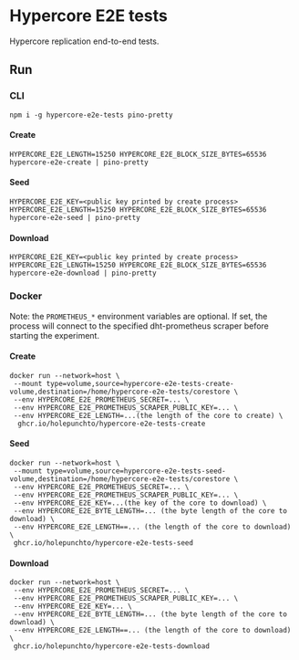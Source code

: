 # Hypercore E2E tests

Hypercore replication end-to-end tests.

## Run

### CLI

```
npm i -g hypercore-e2e-tests pino-pretty
```

#### Create

```
HYPERCORE_E2E_LENGTH=15250 HYPERCORE_E2E_BLOCK_SIZE_BYTES=65536 hypercore-e2e-create | pino-pretty
```

#### Seed

```
HYPERCORE_E2E_KEY=<public key printed by create process> HYPERCORE_E2E_LENGTH=15250 HYPERCORE_E2E_BLOCK_SIZE_BYTES=65536 hypercore-e2e-seed | pino-pretty
```

#### Download

```
HYPERCORE_E2E_KEY=<public key printed by create process> HYPERCORE_E2E_LENGTH=15250 HYPERCORE_E2E_BLOCK_SIZE_BYTES=65536 hypercore-e2e-download | pino-pretty
```

### Docker

Note: the `PROMETHEUS_*` environment variables are optional. If set, the process will connect to the specified dht-prometheus scraper before starting the experiment.

#### Create

```
docker run --network=host \
 --mount type=volume,source=hypercore-e2e-tests-create-volume,destination=/home/hypercore-e2e-tests/corestore \
 --env HYPERCORE_E2E_PROMETHEUS_SECRET=... \
 --env HYPERCORE_E2E_PROMETHEUS_SCRAPER_PUBLIC_KEY=... \
 --env HYPERCORE_E2E_LENGTH=...(the length of the core to create) \
  ghcr.io/holepunchto/hypercore-e2e-tests-create
```

#### Seed

```
docker run --network=host \
 --mount type=volume,source=hypercore-e2e-tests-seed-volume,destination=/home/hypercore-e2e-tests/corestore \
 --env HYPERCORE_E2E_PROMETHEUS_SECRET=... \
 --env HYPERCORE_E2E_PROMETHEUS_SCRAPER_PUBLIC_KEY=... \
 --env HYPERCORE_E2E_KEY=...(the key of the core to download) \
 --env HYPERCORE_E2E_BYTE_LENGTH=... (the byte length of the core to download) \
 --env HYPERCORE_E2E_LENGTH==... (the length of the core to download) \
 ghcr.io/holepunchto/hypercore-e2e-tests-seed
```

#### Download

```
docker run --network=host \
 --env HYPERCORE_E2E_PROMETHEUS_SECRET=... \
 --env HYPERCORE_E2E_PROMETHEUS_SCRAPER_PUBLIC_KEY=... \
 --env HYPERCORE_E2E_KEY=... \
 --env HYPERCORE_E2E_BYTE_LENGTH=... (the byte length of the core to download) \
 --env HYPERCORE_E2E_LENGTH==... (the length of the core to download) \
 ghcr.io/holepunchto/hypercore-e2e-tests-download
```
